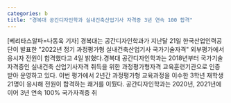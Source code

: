 ```yaml
---
categories: b
title: "경복대 공간디자인학과 실내건축산업기사 자격증 3년 연속 100 합격"
---
```

[베리타스알파=나동욱 기자] 경복대는 공간디자인학과가 지난달 21일 한국산업인력공단이 발표한 "2022년 정기 과정평가형 실내건축산업기사 국가기술자격" 외부평가에서 응시자 전원이 합격했다고 4일 밝혔다.경복대 공간디자인학과는 2018년부터 국가기술자격증인 실내건축 산업기사자격 취득을 위한 과정평가형자격 교육훈련기관으로 인증받아 운영하고 있다. 이번 평가에서 2년간 과정평가형 교육과정을 이수한 3학년 재학생 21명이 응시해 전원이 합격하는 쾌거를 이뤘다. 공간디자인학과는 2020년, 2021년에 이어 3년 연속 100% 국가자격증 취